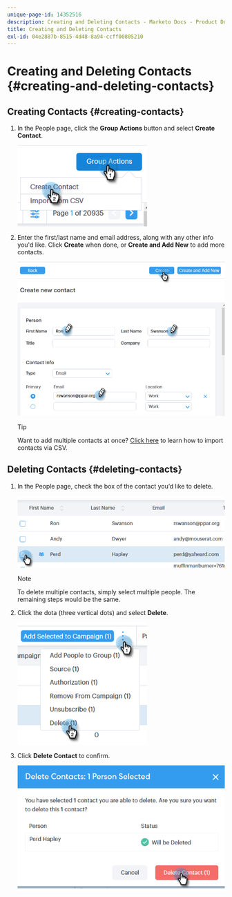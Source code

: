 ```yaml
---
unique-page-id: 14352516
description: Creating and Deleting Contacts - Marketo Docs - Product Documentation
title: Creating and Deleting Contacts
exl-id: 04e2887b-8515-4d48-8a94-ccff00805210
---
```

# Creating and Deleting Contacts {#creating-and-deleting-contacts}

## Creating Contacts {#creating-contacts}

1. In the People page, click the **Group Actions** button and select **Create Contact**.

   ![](assets/one-2.png)

1. Enter the first/last name and email address, along with any other info you'd like. Click **Create** when done, or **Create and Add New** to add more contacts.

   ![](assets/two-2.png)

   >[!TIP]
   >
   >Want to add multiple contacts at once? [Click here](/help/marketo/product-docs/marketo-sales-connect/people/managing-contacts/import-contacts-via-csv.md) to learn how to import contacts via CSV.

## Deleting Contacts {#deleting-contacts}

1. In the People page, check the box of the contact you’d like to delete.

   ![](assets/three-2.png)

   >[!NOTE]
   >
   >To delete multiple contacts, simply select multiple people. The remaining steps would be the same.

1. Click the dota (three vertical dots) and select **Delete**.

   ![](assets/four-2.png)

1. Click **Delete Contact** to confirm.

   ![](assets/five-2.png)
